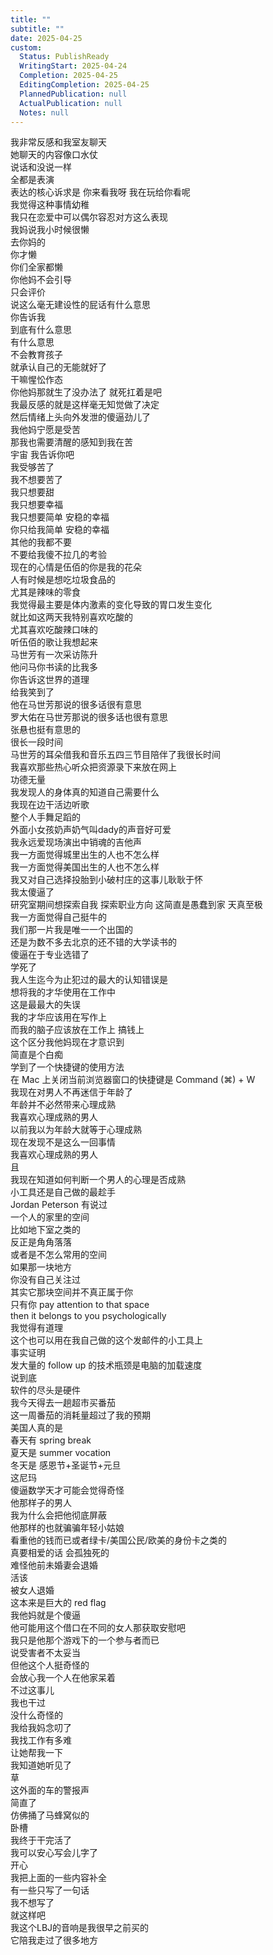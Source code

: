 ```yaml
---  
title: ""  
subtitle: ""  
date: 2025-04-25  
custom:  
  Status: PublishReady  
  WritingStart: 2025-04-24  
  Completion: 2025-04-25  
  EditingCompletion: 2025-04-25  
  PlannedPublication: null  
  ActualPublication: null  
  Notes: null  
---          
```

我非常反感和我室友聊天        
她聊天的内容像口水仗        
说话和没说一样        
全都是表演        
表达的核心诉求是 你来看我呀 我在玩给你看呢        
我觉得这种事情幼稚          
我只在恋爱中可以偶尔容忍对方这么表现          
我妈说我小时候很懒        
去你妈的        
你才懒        
你们全家都懒          
你他妈不会引导        
只会评价        
说这么毫无建设性的屁话有什么意思        
你告诉我        
到底有什么意思        
有什么意思          
不会教育孩子        
就承认自己的无能就好了        
干嘛惺忪作态          
你他妈那就生了没办法了 就死扛着是吧        
我最反感的就是这样毫无知觉做了决定        
然后情绪上头向外发泄的傻逼劲儿了          
我他妈宁愿是受苦        
那我也需要清醒的感知到我在苦        
宇宙 我告诉你吧        
我受够苦了        
我不想要苦了        
我只想要甜        
我只想要幸福        
我只想要简单 安稳的幸福        
你只给我简单 安稳的幸福        
其他的我都不要        
不要给我傻不拉几的考验          
现在的心情是伍佰的你是我的花朵        
人有时候是想吃垃圾食品的        
尤其是辣味的零食        
我觉得最主要是体内激素的变化导致的胃口发生变化        
就比如这两天我特别喜欢吃酸的        
尤其喜欢吃酸辣口味的          
听伍佰的歌让我想起来        
马世芳有一次采访陈升        
他问马你书读的比我多        
你告诉这世界的道理        
给我笑到了        
他在马世芳那说的很多话很有意思        
罗大佑在马世芳那说的很多话也很有意思        
张悬也挺有意思的          
很长一段时间        
马世芳的耳朵借我和音乐五四三节目陪伴了我很长时间        
我喜欢那些热心听众把资源录下来放在网上        
功德无量          
我发现人的身体真的知道自己需要什么        
我现在边干活边听歌        
整个人手舞足蹈的          
外面小女孩奶声奶气叫dady的声音好可爱          
我永远爱现场演出中销魂的吉他声          
我一方面觉得城里出生的人也不怎么样        
我一方面觉得美国出生的人也不怎么样        
我又对自己选择投胎到小破村庄的这事儿耿耿于怀          
我太傻逼了        
研究室期间想探索自我 探索职业方向 这简直是愚蠢到家 天真至极          
我一方面觉得自己挺牛的        
我们那一片我是唯一一个出国的        
还是为数不多去北京的还不错的大学读书的        
傻逼在于专业选错了        
学死了          
我人生迄今为止犯过的最大的认知错误是        
想将我的才华使用在工作中        
这是最最大的失误          
我的才华应该用在写作上        
而我的脑子应该放在工作上 搞钱上        
这个区分我他妈现在才意识到        
简直是个白痴          
学到了一个快捷键的使用方法        
在 Mac 上关闭当前浏览器窗口的快捷键是 Command (⌘) + W          
我现在对男人不再迷信于年龄了        
年龄并不必然带来心理成熟        
我喜欢心理成熟的男人        
以前我以为年龄大就等于心理成熟        
现在发现不是这么一回事情        
我喜欢心理成熟的男人        
且        
我现在知道如何判断一个男人的心理是否成熟          
小工具还是自己做的最趁手          
Jordan Peterson 有说过        
一个人的家里的空间        
比如地下室之类的        
反正是角角落落        
或者是不怎么常用的空间        
如果那一块地方        
你没有自己关注过        
其实它那块空间并不真正属于你        
只有你 pay attention to that space        
then it belongs to you psychologically        
我觉得有道理        
这个也可以用在我自己做的这个发邮件的小工具上          
事实证明        
发大量的 follow up 的技术瓶颈是电脑的加载速度        
说到底        
软件的尽头是硬件          
我今天得去一趟超市买番茄        
这一周番茄的消耗量超过了我的预期          
美国人真的是        
春天有 spring break        
夏天是 summer vocation        
冬天是 感恩节+圣诞节+元旦        
这尼玛          
傻逼数学天才可能会觉得奇怪        
他那样子的男人        
我为什么会把他彻底屏蔽        
他那样的也就骗骗年轻小姑娘        
看重他的钱而已或者绿卡/美国公民/欧美的身份卡之类的        
真要相爱的话 会孤独死的        
难怪他前未婚妻会退婚        
活该          
被女人退婚        
这本来是巨大的 red flag        
我他妈就是个傻逼        
他可能用这个借口在不同的女人那获取安慰吧        
我只是他那个游戏下的一个参与者而已        
说受害者不太妥当          
但他这个人挺奇怪的        
会放心我一个人在他家呆着        
不过这事儿        
我也干过        
没什么奇怪的          
我给我妈念叨了        
我找工作有多难        
让她帮我一下        
我知道她听见了          
草        
这外面的车的警报声        
简直了        
仿佛捅了马蜂窝似的          
卧槽        
我终于干完活了        
我可以安心写会儿字了        
开心        
我把上面的一些内容补全        
有一些只写了一句话        
我不想写了        
就这样吧          
我这个LBJ的音响是我很早之前买的        
它陪我走过了很多地方          
      